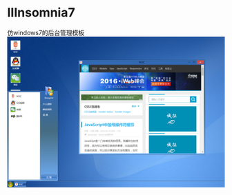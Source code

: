 # IIInsomnia7
仿windows7的后台管理模板<br/>
![image](https://github.com/IIInsomnia/IIInsomnia7/raw/master/view.png)
